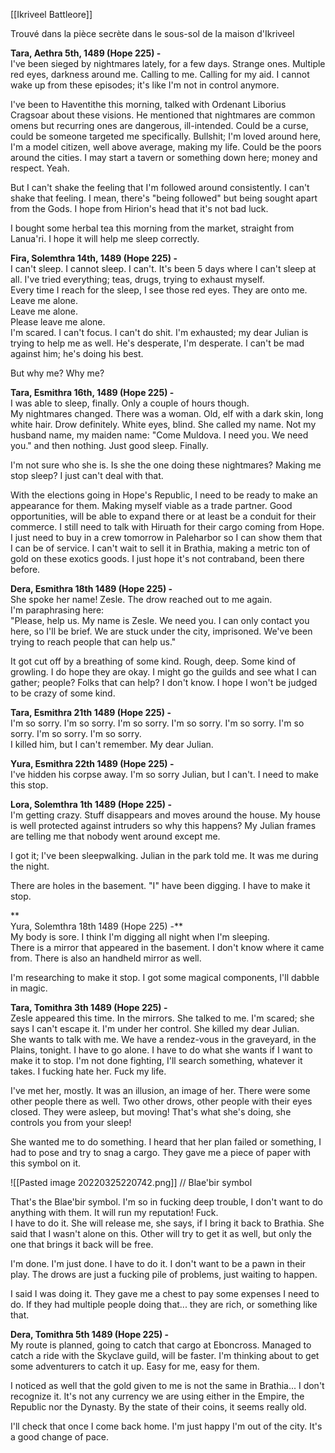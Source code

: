 [[Ikriveel Battleore]]

Trouvé dans la pièce secrète dans le sous-sol de la maison d'Ikriveel

**Tara, Aethra 5th, 1489 (Hope 225) -**  
I've been sieged by nightmares lately, for a few days. Strange ones. Multiple red eyes, darkness around me. Calling to me. Calling for my aid. I cannot wake up from these episodes; it's like I'm not in control anymore.  
  
I've been to Haventithe this morning, talked with Ordenant Liborius Cragsoar about these visions. He mentioned that nightmares are common omens but recurring ones are dangerous, ill-intended. Could be a curse, could be someone targeted me specifically. Bullshit; I'm loved around here, I'm a model citizen, well above average, making my life. Could be the poors around the cities. I may start a tavern or something down here; money and respect. Yeah.  
  
But I can't shake the feeling that I'm followed around consistently. I can't shake that feeling. I mean, there's "being followed" but being sought apart from the Gods. I hope from Hirion's head that it's not bad luck.  
  
I bought some herbal tea this morning from the market, straight from Lanua'ri. I hope it will help me sleep correctly.  
  
  
**Fira, Solemthra 14th, 1489 (Hope 225) -**  
I can't sleep. I cannot sleep. I can't. It's been 5 days where I can't sleep at all. I've tried everything; teas, drugs, trying to exhaust myself.  
Every time I reach for the sleep, I see those red eyes. They are onto me.  
Leave me alone.  
Leave me alone.  
Please leave me alone.  
I'm scared. I can't focus. I can't do shit. I'm exhausted; my dear Julian is trying to help me as well. He's desperate, I'm desperate. I can't be mad against him; he's doing his best.  
  
But why me? Why me?  
  
  
**Tara, Esmithra 16th, 1489 (Hope 225) -**  
I was able to sleep, finally. Only a couple of hours though.  
My nightmares changed. There was a woman. Old, elf with a dark skin, long white hair. Drow definitely. White eyes, blind. She called my name. Not my husband name, my maiden name: "Come Muldova. I need you. We need you." and then nothing. Just good sleep. Finally.  
  
I'm not sure who she is. Is she the one doing these nightmares? Making me stop sleep? I just can't deal with that.  
  
With the elections going in Hope's Republic, I need to be ready to make an appearance for them. Making myself viable as a trade partner. Good opportunities, will be able to expand there or at least be a conduit for their commerce. I still need to talk with Hiruath for their cargo coming from Hope. I just need to buy in a crew tomorrow in Paleharbor so I can show them that I can be of service. I can't wait to sell it in Brathia, making a metric ton of gold on these exotics goods. I just hope it's not contraband, been there before.  
  
  
**Dera, Esmithra 18th 1489 (Hope 225) -**  
She spoke her name! Zesle. The drow reached out to me again.  
I'm paraphrasing here:  
"Please, help us. My name is Zesle. We need you. I can only contact you here, so I'll be brief. We are stuck under the city, imprisoned. We've been trying to reach people that can help us."  
  
It got cut off by a breathing of some kind. Rough, deep. Some kind of growling. I do hope they are okay. I might go the guilds and see what I can gather; people? Folks that can help? I don't know. I hope I won't be judged to be crazy of some kind.  
  
  
**Tara, Esmithra 21th 1489 (Hope 225) -**  
I'm so sorry. I'm so sorry. I'm so sorry. I'm so sorry. I'm so sorry. I'm so sorry. I'm so sorry. I'm so sorry.  
I killed him, but I can't remember. My dear Julian.  
  
  
**Yura, Esmithra 22th 1489 (Hope 225) -**  
I've hidden his corpse away. I'm so sorry Julian, but I can't. I need to make this stop.  
  
  
**Lora, Solemthra 1th 1489 (Hope 225) -**  
I'm getting crazy. Stuff disappears and moves around the house. My house is well protected against intruders so why this happens? My Julian frames are telling me that nobody went around except me.  
  
I got it; I've been sleepwalking. Julian in the park told me. It was me during the night.  
  
There are holes in the basement. "I" have been digging. I have to make it stop.  
  
**  
Yura, Solemthra 18th 1489 (Hope 225) -**  
My body is sore. I think I'm digging all night when I'm sleeping.  
There is a mirror that appeared in the basement. I don't know where it came from. There is also an handheld mirror as well.  
  
I'm researching to make it stop. I got some magical components, I'll dabble in magic.  
  
  
**Tara, Tomithra 3th 1489 (Hope 225) -**  
Zesle appeared this time. In the mirrors. She talked to me. I'm scared; she says I can't escape it. I'm under her control. She killed my dear Julian.  
She wants to talk with me. We have a rendez-vous in the graveyard, in the Plains, tonight. I have to go alone. I have to do what she wants if I want to make it to stop. I'm not done fighting, I'll search something, whatever it takes. I fucking hate her. Fuck my life.  
  
I've met her, mostly. It was an illusion, an image of her. There were some other people there as well. Two other drows, other people with their eyes closed. They were asleep, but moving! That's what she's doing, she controls you from your sleep!  
  
She wanted me to do something. I heard that her plan failed or something, I had to pose and try to snag a cargo. They gave me a piece of paper with this symbol on it.  

![[Pasted image 20220325220742.png]]
// Blae'bir symbol  
  
That's the Blae'bir symbol. I'm so in fucking deep trouble, I don't want to do anything with them. It will run my reputation! Fuck.  
I have to do it. She will release me, she says, if I bring it back to Brathia. She said that I wasn't alone on this. Other will try to get it as well, but only the one that brings it back will be free.  
  
I'm done. I'm just done. I have to do it. I don't want to be a pawn in their play. The drows are just a fucking pile of problems, just waiting to happen.  
  
I said I was doing it. They gave me a chest to pay some expenses I need to do. If they had multiple people doing that... they are rich, or something like that.  
  
  
**Dera, Tomithra 5th 1489 (Hope 225) -**  
My route is planned, going to catch that cargo at Eboncross. Managed to catch a ride with the Skyclave guild, will be faster. I'm thinking about to get some adventurers to catch it up. Easy for me, easy for them.  
  
I noticed as well that the gold given to me is not the same in Brathia... I don't recognize it. It's not any currency we are using either in the Empire, the Republic nor the Dynasty. By the state of their coins, it seems really old.  
  
I'll check that once I come back home. I'm just happy I'm out of the city. It's a good change of pace.
